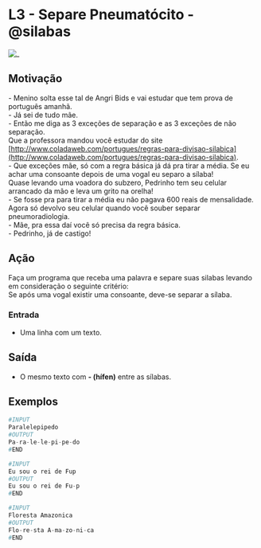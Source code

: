 # L3 - Separe Pneumatócito - @silabas

![_](cover.jpg)

## Motivação

\- Menino solta esse tal de Angri Bids e vai estudar que tem prova de português amanhã.  
\- Já sei de tudo mãe.  
\- Então me diga as 3 exceções de separação e as 3 exceções de não separação.  
Que a professora mandou você estudar do site [http://www.coladaweb.com/portugues/regras-para-divisao-silabica](http://www.coladaweb.com/portugues/regras-para-divisao-silabica).  
\- Que exceções mãe, só com a regra básica já dá pra tirar a média. Se eu achar uma consoante depois de uma vogal eu separo a sílaba!  
Quase levando uma voadora do subzero, Pedrinho tem seu celular arrancado da mão e leva um grito na orelha!  
\- Se fosse pra para tirar a média eu não pagava 600 reais de mensalidade.  
Agora só devolvo seu celular quando você souber separar pneumoradiologia.  
\- Mãe, pra essa daí você só precisa da regra básica.  
\- Pedrinho, já de castigo!

## Ação

Faça um programa que receba uma palavra e separe suas silabas levando em consideração o seguinte critério:  
Se após uma vogal existir uma consoante, deve-se separar a sílaba.

### Entrada

* Uma linha com um texto.

## Saída

* O mesmo texto com **- (hífen)** entre as sílabas.

## Exemplos

``` py
#INPUT
Paralelepipedo
#OUTPUT
Pa-ra-le-le-pi-pe-do
#END
```

```py
#INPUT
Eu sou o rei de Fup
#OUTPUT
Eu sou o rei de Fu-p
#END
```

```py
#INPUT
Floresta Amazonica
#OUTPUT
Flo-re-sta A-ma-zo-ni-ca
#END
```
